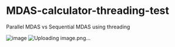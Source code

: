 # MDAS-calculator-threading-test
Parallel MDAS vs Sequential MDAS using threading

![image](https://github.com/owenlim225/MDAS-calculator-threading-test/assets/87555304/3ec14264-35c2-46e0-9943-9504ea55455f)
![Uploading image.png…]()
